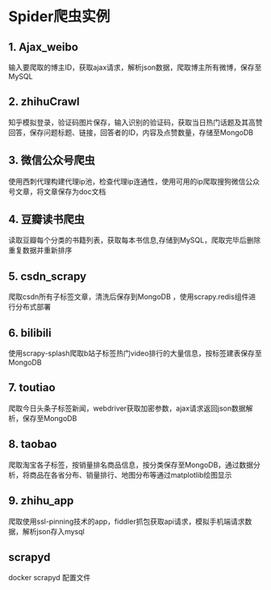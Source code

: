 # Spider爬虫实例

## 1. Ajax_weibo 	
输入要爬取的博主ID，获取ajax请求，解析json数据，爬取博主所有微博，保存至MySQL 	

## 2. zhihuCrawl 	
知乎模拟登录，验证码图片保存，输入识别的验证码，获取当日热门话题及其高赞回答，保存问题标题、链接，回答者的ID，内容及点赞数量，存储至MongoDB

## 3. 微信公众号爬虫 
使用西刺代理构建代理ip池，检查代理ip连通性，使用可用的ip爬取搜狗微信公众号文章，将文章保存为doc文档

## 4. 豆瓣读书爬虫 	
读取豆瓣每个分类的书籍列表，获取每本书信息,存储到MySQL，爬取完毕后删除重复数据并重新排序

## 5. csdn_scrapy 	
爬取csdn所有子标签文章，清洗后保存到MongoDB ，使用scrapy.redis组件进行分布式部署

## 6. bilibili 	
使用scrapy-splash爬取b站子标签热门video排行的大量信息，按标签建表保存至MongoDB 		

## 7. toutiao 	
爬取今日头条子标签新闻，webdriver获取加密参数，ajax请求返回json数据解析，保存至MongoDB

## 8. taobao
爬取淘宝各子标签，按销量排名商品信息，按分类保存至MongoDB，通过数据分析，将商品在各省分布、销量排行、地图分布等通过matplotlib绘图显示

## 9. zhihu_app
爬取使用ssl-pinning技术的app，fiddler抓包获取api请求，模拟手机端请求数据，解析json存入mysql

## scrapyd 	
docker scrapyd 配置文件 	

